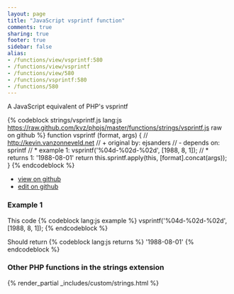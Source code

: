 ```yaml
---
layout: page
title: "JavaScript vsprintf function"
comments: true
sharing: true
footer: true
sidebar: false
alias:
- /functions/view/vsprintf:580
- /functions/view/vsprintf
- /functions/view/580
- /functions/vsprintf:580
- /functions/580
---
```

<!-- Generated by Rakefile:build -->
A JavaScript equivalent of PHP's vsprintf

{% codeblock strings/vsprintf.js lang:js https://raw.github.com/kvz/phpjs/master/functions/strings/vsprintf.js raw on github %}
function vsprintf (format, args) {
  // http://kevin.vanzonneveld.net
  // +   original by: ejsanders
  // -    depends on: sprintf
  // *     example 1: vsprintf('%04d-%02d-%02d', [1988, 8, 1]);
  // *     returns 1: '1988-08-01'
  return this.sprintf.apply(this, [format].concat(args));
}
{% endcodeblock %}

 - [view on github](https://github.com/kvz/phpjs/blob/master/functions/strings/vsprintf.js)
 - [edit on github](https://github.com/kvz/phpjs/edit/master/functions/strings/vsprintf.js)

### Example 1
This code
{% codeblock lang:js example %}
vsprintf('%04d-%02d-%02d', [1988, 8, 1]);
{% endcodeblock %}

Should return
{% codeblock lang:js returns %}
'1988-08-01'
{% endcodeblock %}


### Other PHP functions in the strings extension
{% render_partial _includes/custom/strings.html %}
